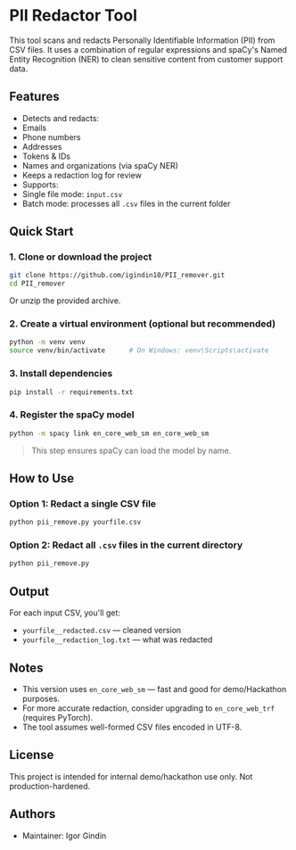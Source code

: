 #  PII Redactor Tool

This tool scans and redacts Personally Identifiable Information (PII) from CSV files. It uses a combination of regular expressions and spaCy's Named Entity Recognition (NER) to clean sensitive content from customer support data.

##  Features

-  Detects and redacts:
  - Emails
  - Phone numbers
  - Addresses
  - Tokens & IDs
  - Names and organizations (via spaCy NER)
-  Keeps a redaction log for review
-  Supports:
  - Single file mode: `input.csv`
  - Batch mode: processes all `.csv` files in the current folder

##  Quick Start

### 1. Clone or download the project

```bash
git clone https://github.com/igindin10/PII_remover.git
cd PII_remover
```

Or unzip the provided archive.

### 2. Create a virtual environment (optional but recommended)

```bash
python -m venv venv
source venv/bin/activate      # On Windows: venv\Scripts\activate
```

### 3. Install dependencies

```bash
pip install -r requirements.txt
```

### 4. Register the spaCy model

```bash
python -m spacy link en_core_web_sm en_core_web_sm
```

> This step ensures spaCy can load the model by name.

##  How to Use

### Option 1: Redact a single CSV file

```bash
python pii_remove.py yourfile.csv
```

### Option 2: Redact all `.csv` files in the current directory

```bash
python pii_remove.py
```

##  Output

For each input CSV, you'll get:

-  `yourfile__redacted.csv` — cleaned version  
-  `yourfile__redaction_log.txt` — what was redacted

##  Notes

- This version uses `en_core_web_sm` — fast and good for demo/Hackathon purposes.
- For more accurate redaction, consider upgrading to `en_core_web_trf` (requires PyTorch).
- The tool assumes well-formed CSV files encoded in UTF-8.

## License

This project is intended for internal demo/hackathon use only. Not production-hardened.

## Authors

- Maintainer: Igor Gindin
